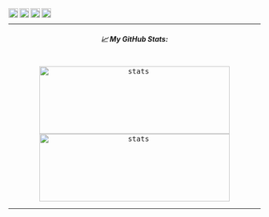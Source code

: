 <!-- [![Banner](https://svg-banners.vercel.app/api?type=rainbow&text1=Hey&nbsp;there&nbsp;i'm&nbsp;wanfah&nbsp;diva%20&width=1200&height=400)](https://github.com/wanfahdiva) -->

<!-- ![](https://visitor-badge.laobi.icu/badge?page_id=wanfahdiva.wanfahdiva) -->
<a href="https://instagram.com/wanfahdiva">
<img align="left" alt="Wanfah Diva | Instagram" width="19px" src="https://i.ibb.co/YyYWf0j/instagram.png" />
</a>
<a href="https://twitter.com/wanfahdivaa">
<img align="left" alt="Wanfah Diva | Twitter" width="19px" src="https://i.ibb.co/fvDCczh/twitter.png" />
</a>
<a href="https://www.linkedin.com/in/wanfahdiva">
<img align="left" alt="Wanfah Diva | LinkedIN" width="19px" src="https://i.ibb.co/zXzkmjY/linkedin.png" />
</a>
<a href="https://web.facebook.com/wanfahdivaa/">
<img align="left" alt="Wanfah Diva | Telegram" width="19px" src="https://i.ibb.co/T8rXsZh/facebook.png" />
</a>
<br />

---

<h5 align="center">
  
📈 **My GitHub Stats:**

</h5>

<!-- <div align="center">
<kbd><img align="center" height="140em" alt="anime" src="https://c.tenor.com/RZ1Cq8RF_FwAAAAM/anime-crazy.gif" /></kbd>
</div> -->

<br />

<div align="center">
<kbd><img height="135em" width="380em" alt="stats" src="https://github-readme-streak-stats.herokuapp.com?user=wanfahdiva&theme=tokyonight_duo&hide_border=true&dates=27DDC9" />
</kbd>
<kbd><img height="135em" width="380em" alt="stats" src="https://github-readme-activity-graph.vercel.app/graph?username=wanfahdiva&theme=react&hide_title=true"></kbd>
</div>

---

<!-- <div align="end">
  <span align="center">
  <img src="https://i.ibb.co/D4PC8wC/IMG-20200823-225957-HDR-removebg-preview-2.png" width="80px">
  <br />
  <sup><b>wanfahdiva &nbsp;</b></sup>
  </span>
</div> -->
